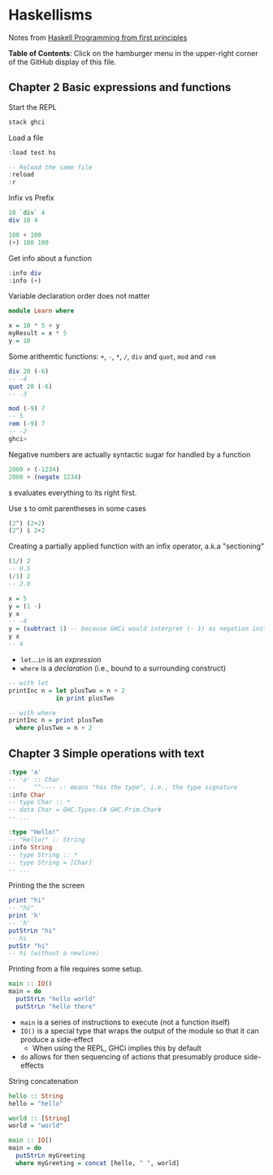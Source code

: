 # Haskellisms

Notes from [Haskell Programming from first principles](https://haskellbook.com/)

**Table of Contents**: Click on the hamburger menu in the upper-right corner of the GitHub display of this file.

## Chapter 2 Basic expressions and functions

Start the REPL

```bash
stack ghci
```

Load a file

```haskell
:load test.hs

-- Reload the same file
:reload
:r
```

Infix vs Prefix

```haskell
10 `div` 4
div 10 4

100 + 100
(+) 100 100
```

Get info about a function

```haskell
:info div
:info (+)
```

Variable declaration order does not matter

```haskell
module Learn where

x = 10 * 5 + y
myResult = x * 5
y = 10
```

Some arithemtic functions: `+`, `-`, `*`, `/`, `div` and `quot`, `mod` and `rem`

```haskell
div 20 (-6)
-- -4
quot 20 (-6)
-- -3

mod (-9) 7
-- 5
rem (-9) 7
-- -2
ghci>
```

Negative numbers are actually syntactic sugar for handled by a function

```haskell
2000 + (-1234)
2000 + (negate 1234)
```

`$` evaluates everything to its right first.

Use `$` to omit parentheses in some cases

```haskell
(2^) (2+2)
(2^) $ 2+2
```

Creating a partially applied function with an infix operator, a.k.a "sectioning"

```haskell
(1/) 2
-- 0.5
(/1) 2
-- 2.0

x = 5
y = (1 -)
y x
-- -4
y = (subtract 1) -- because GHCi would interpret (- 1) as negation instead of subtraction
y x
-- 4
```

* `let`...`in` is an _expression_
* `where` is a _declaration_ (i.e., bound to a surrounding construct)

```haskell
-- with let
printInc n = let plusTwo = n + 2
             in print plusTwo

-- with where
printInc n = print plusTwo
  where plusTwo = n + 2
```

## Chapter 3 Simple operations with text

```haskell
:type 'a'
-- 'a' :: Char
--     ^^---- :: means "has the type", i.e., the type signature
:info Char
-- type Char :: *
-- data Char = GHC.Types.C# GHC.Prim.Char#
-- ...

:type "Hello!"
-- "Hello!" :: String
:info String
-- type String :: *
-- type String = [Char]
-- ...
```

Printing the the screen

```haskell
print "hi"
-- "hi"
print 'h'
-- 'h'
putStrLn "hi"
-- hi
putStr "hi"
-- hi (without a newline)
```

Printing from a file requires some setup.

```haskell
main :: IO()
main = do
  putStrLn "hello world"
  putStrLn "hello there"
```

* `main` is a series of instructions to execute (not a function itself)
* `IO()` is a special type that wraps the output of the module so that it can produce a side-effect
  * When using the REPL, GHCi implies this by default
* `do` allows for then sequencing of actions that presumably produce side-effects

String concatenation

```haskell
hello :: String
hello = "hello"

world :: [String]
world = "world"

main :: IO()
main = do
  putStrLn myGreeting
  where myGreeting = concat [hello, " ", world]
```
